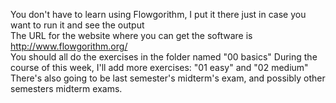 You don't have to learn using Flowgorithm, I put it there just in case you want to run it and see the output<br>
The URL for the website where you can get the software is http://www.flowgorithm.org/<br>
You should all do the exercises in the folder named "00 basics"
During the course of this week, I'll add more exercises: "01 easy" and "02 medium"
There's also going to be last semester's midterm's exam, and possibly other semesters midterm exams.
